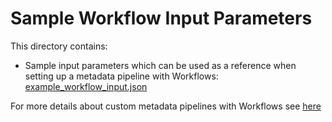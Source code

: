 # Sample Workflow Input Parameters

This directory contains:
 * Sample input parameters which can be used as a reference when setting up a metadata pipeline with Workflows: [example_workflow_input.json](example_workflow_input.json)


For more details about custom metadata pipelines with Workflows see [here](https://cloud.google.com/dataplex/docs/import-using-workflows-custom-source)